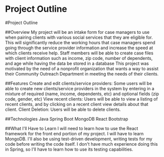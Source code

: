 # Project Outline
#Project Outline

##Overview
My project will be an intake form for case managers to use when pairing clients with various social services that they are eligible for. This will significantly reduce the working hours that  case managers spend going through the service provider information and increase the speed at which clients receive help. Staff members will be able to  create case files with client information such as income, zip code, number of dependents, and age  while having the data be stored in a database
This project was motivated by the need of a nonprofit organization that wants a way to assist their Community Outreach Department in meeting the needs of their clients.

##Features
Create and edit clients/service providers: Some users will be able to create new clients/service providers in the system by entering in a mixture of required (name, income, dependents, etc) and optional fields (zip code, gender, etc)
View recent clients: Users will be able to view a listing of recent clients, and by clicking on a recent client view details about that client.
Client Deletion: Users will be able to delete clients.

##Technologies
Java
Spring Boot
MongoDB
React
Bootstrap

##What I'll Have to Learn
I will need to learn how to use the React framework for the front end portion of my project. I will have to learn MongoDB. I'll also be using test-driven development, writing tests for my code before writing the code itself. I don't have much experience doing this in Spring, so I'll have to learn how to use its testing capabilities.





